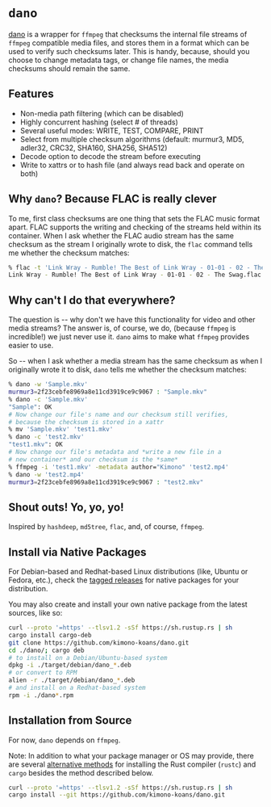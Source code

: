 # `dano`

[dano](https://github.com/kimono-koans/dano) is a wrapper for `ffmpeg` that checksums the internal file streams of `ffmpeg` compatible media files, and stores them in a format which can be used to verify such checksums later.  This is handy, because, should you choose to change metadata tags, or change file names, the media checksums should remain the same.

## Features

* Non-media path filtering (which can be disabled)
* Highly concurrent hashing (select # of threads)
* Several useful modes: WRITE, TEST, COMPARE, PRINT
* Select from multiple checksum algorithms (default: murmur3, MD5, adler32, CRC32, SHA160, SHA256, SHA512)
* Decode option to decode the stream before executing 
* Write to xattrs or to hash file (and always read back and operate on both)

## Why `dano`? Because FLAC is really clever

To me, first class checksums are one thing that sets the FLAC music format apart.  FLAC supports the writing and checking of the streams held within its container.  When I ask whether the FLAC audio stream has the same checksum as the stream I originally wrote to disk, the `flac` command tells me whether the checksum matches:

```bash
% flac -t 'Link Wray - Rumble! The Best of Link Wray - 01-01 - 02 - The Swag.flac'
Link Wray - Rumble! The Best of Link Wray - 01-01 - 02 - The Swag.flac: ok
```

## Why can't I do that everywhere?

The question is -- why don't we have this functionality for video and other media streams?  The answer is, of course, we do, (because `ffmpeg` is incredible!) we just never use it.  `dano` aims to make what `ffmpeg` provides easier to use.

So -- when I ask whether a media stream has the same checksum as when I originally wrote it to disk, `dano` tells me whether the checksum matches:

```bash
% dano -w 'Sample.mkv'
murmur3=2f23cebfe8969a8e11cd3919ce9c9067 : "Sample.mkv"
% dano -c 'Sample.mkv'
"Sample": OK
# Now change our file's name and our checksum still verifies,
# because the checksum is stored in a xattr
% mv 'Sample.mkv' 'test1.mkv'
% dano -c 'test2.mkv'
"test1.mkv": OK
# Now change our file's metadata and *write a new file in a 
# new container* and our checksum is the *same*
% ffmpeg -i 'test1.mkv' -metadata author="Kimono" 'test2.mp4'
% dano -w 'test2.mp4'
murmur3=2f23cebfe8969a8e11cd3919ce9c9067 : "test2.mkv"
```

## Shout outs! Yo, yo, yo!

Inspired by `hashdeep`, `md5tree`, `flac`, and, of course, `ffmpeg`.

## Install via Native Packages

For Debian-based and Redhat-based Linux distributions (like, Ubuntu or Fedora, etc.), check the [tagged releases](https://github.com/kimono-koans/dano/tags) for native packages for your distribution.  

You may also create and install your own native package from the latest sources, like so:

```bash
curl --proto '=https' --tlsv1.2 -sSf https://sh.rustup.rs | sh
cargo install cargo-deb 
git clone https://github.com/kimono-koans/dano.git
cd ./dano/; cargo deb
# to install on a Debian/Ubuntu-based system
dpkg -i ./target/debian/dano_*.deb
# or convert to RPM 
alien -r ./target/debian/dano_*.deb
# and install on a Redhat-based system
rpm -i ./dano*.rpm
```

## Installation from Source

For now, `dano` depends on `ffmpeg`.  

Note: In addition to what your package manager or OS may provide, there are several [alternative methods](https://rust-lang.github.io/rustup/installation/other.html) for installing the Rust compiler (`rustc`) and `cargo` besides the method described below.

```bash
curl --proto '=https' --tlsv1.2 -sSf https://sh.rustup.rs | sh 
cargo install --git https://github.com/kimono-koans/dano.git 
```